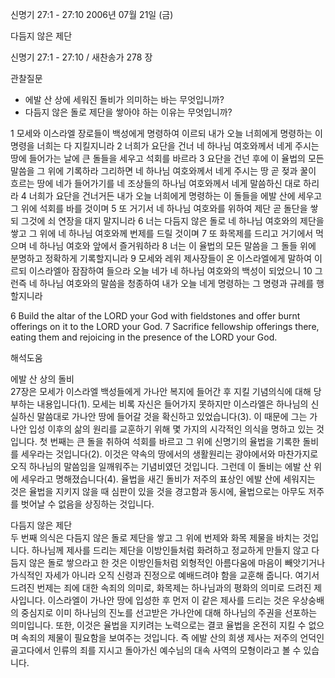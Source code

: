 신명기 27:1 - 27:10 
2006년 07월 21일 (금)

다듬지 않은 제단



신명기 27:1 - 27:10 / 새찬송가 278 장


관찰질문
- 에발 산 상에 세워진 돌비가 의미하는 바는 무엇입니까? 
- 다듬지 않은 돌로 제단을 쌓아야 하는 이유는 무엇입니까? 

1 모세와 이스라엘 장로들이 백성에게 명령하여 이르되 내가 오늘 너희에게 명령하는 이 명령을 너희는 다 지킬지니라 2 너희가 요단을 건너 네 하나님 여호와께서 네게 주시는 땅에 들어가는 날에 큰 돌들을 세우고 석회를 바르라 3 요단을 건넌 후에 이 율법의 모든 말씀을 그 위에 기록하라 그리하면 네 하나님 여호와께서 네게 주시는 땅 곧 젖과 꿀이 흐르는 땅에 네가 들어가기를 네 조상들의 하나님 여호와께서 네게 말씀하신 대로 하리라 4 너희가 요단을 건너거든 내가 오늘 너희에게 명령하는 이 돌들을 에발 산에 세우고 그 위에 석회를 바를 것이며 5 또 거기서 네 하나님 여호와를 위하여 제단 곧 돌단을 쌓되 그것에 쇠 연장을 대지 말지니라 6 너는 다듬지 않은 돌로 네 하나님 여호와의 제단을 쌓고 그 위에 네 하나님 여호와께 번제를 드릴 것이며 7 또 화목제를 드리고 거기에서 먹으며 네 하나님 여호와 앞에서 즐거워하라 8 너는 이 율법의 모든 말씀을 그 돌들 위에 분명하고 정확하게 기록할지니라 9 모세와 레위 제사장들이 온 이스라엘에게 말하여 이르되 이스라엘아 잠잠하여 들으라 오늘 네가 네 하나님 여호와의 백성이 되었으니 10 그런즉 네 하나님 여호와의 말씀을 청종하여 내가 오늘 네게 명령하는 그 명령과 규례를 행할지니라 

6  Build the altar of the LORD your God with fieldstones and offer burnt offerings on it to the LORD your God. 7  Sacrifice fellowship offerings there, eating them and rejoicing in the presence of the LORD your God.

해석도움





에발 산 상의 돌비  
27장은 모세가 이스라엘 백성들에게 가나안 복지에 들어간 후 지킬 기념의식에 대해 당부하는 내용입니다(1). 모세는 비록 자신은 들어가지 못하지만 이스라엘은 하나님의 신실하신 말씀대로 가나안 땅에 들어갈 것을 확신하고 있었습니다(3). 이 때문에 그는 가나안 입성 이후의 삶의 원리를 교훈하기 위해 몇 가지의 시각적인 의식을 명하고 있는 것입니다. 첫 번째는 큰 돌을 취하여 석회를 바르고 그 위에 신명기의 율법을 기록한 돌비를 세우라는 것입니다(2). 이것은 약속의 땅에서의 생활원리는 광야에서와 마찬가지로 오직 하나님의 말씀임을 일깨워주는 기념비였던 것입니다. 그런데 이 돌비는 에발 산 위에 세우라고 명해졌습니다(4). 율법을 새긴 돌비가 저주의 표상인 에발 산에 세워지는 것은 율법을 지키지 않을 때 심판이 있을 것을 경고함과 동시에, 율법으로는 아무도 저주를 벗어날 수 없음을 상징하는 것입니다. 

다듬지 않은 제단  
두 번째 의식은 다듬지 않은 돌로 제단을 쌓고 그 위에 번제와 화목 제물을 바치는 것입니다. 하나님께 제사를 드리는 제단을 이방인들처럼 화려하고 정교하게 만들지 않고 다듬지 않은 돌로 쌓으라고 한 것은 이방인들처럼 외형적인 아름다움에 마음이 빼앗기거나 가식적인 자세가 아니라 오직 신령과 진정으로 예배드려야 함을 교훈해 줍니다. 여기서 드려진 번제는 죄에 대한 속죄의 의미로, 화목제는 하나님과의 평화의 의미로 드려진 제사입니다. 이스라엘이 가나안 땅에 입성한 후 먼저 이 같은 제사를 드리는 것은 우상숭배의 중심지로 이미 하나님의 진노를 선고받은 가나안에 대해 하나님의 주권을 선포하는 의미입니다. 또한, 이것은 율법을 지키려는 노력으로는 결코 율법을 온전히 지킬 수 없으며 속죄의 제물이 필요함을 보여주는 것입니다. 즉 에발 산의 희생 제사는 저주의 언덕인 골고다에서 인류의 죄를 지시고 돌아가신 예수님의 대속 사역의 모형이라고 볼 수 있습니다.